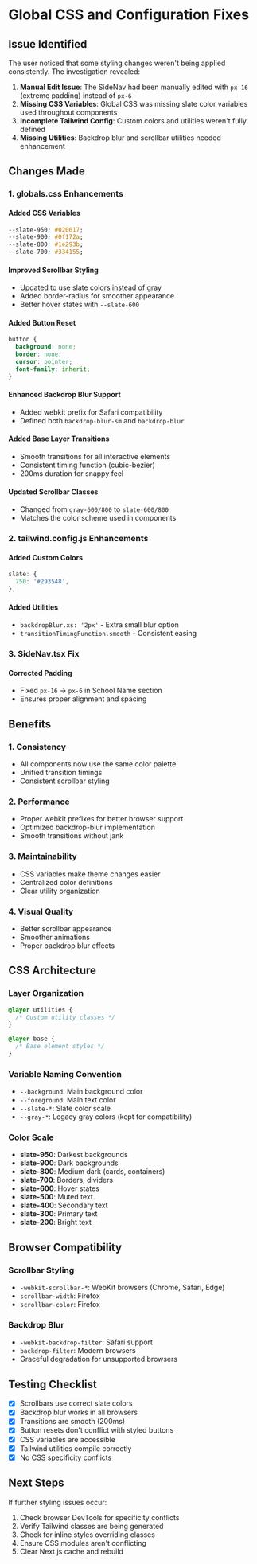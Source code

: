 # Global CSS and Configuration Fixes

## Issue Identified
The user noticed that some styling changes weren't being applied consistently. The investigation revealed:

1. **Manual Edit Issue**: The SideNav had been manually edited with `px-16` (extreme padding) instead of `px-6`
2. **Missing CSS Variables**: Global CSS was missing slate color variables used throughout components
3. **Incomplete Tailwind Config**: Custom colors and utilities weren't fully defined
4. **Missing Utilities**: Backdrop blur and scrollbar utilities needed enhancement

## Changes Made

### 1. **globals.css Enhancements**

#### Added CSS Variables
```css
--slate-950: #020617;
--slate-900: #0f172a;
--slate-800: #1e293b;
--slate-700: #334155;
```

#### Improved Scrollbar Styling
- Updated to use slate colors instead of gray
- Added border-radius for smoother appearance
- Better hover states with `--slate-600`

#### Added Button Reset
```css
button {
  background: none;
  border: none;
  cursor: pointer;
  font-family: inherit;
}
```

#### Enhanced Backdrop Blur Support
- Added webkit prefix for Safari compatibility
- Defined both `backdrop-blur-sm` and `backdrop-blur`

#### Added Base Layer Transitions
- Smooth transitions for all interactive elements
- Consistent timing function (cubic-bezier)
- 200ms duration for snappy feel

#### Updated Scrollbar Classes
- Changed from `gray-600/800` to `slate-600/800`
- Matches the color scheme used in components

### 2. **tailwind.config.js Enhancements**

#### Added Custom Colors
```javascript
slate: {
  750: '#293548',
},
```

#### Added Utilities
- `backdropBlur.xs: '2px'` - Extra small blur option
- `transitionTimingFunction.smooth` - Consistent easing

### 3. **SideNav.tsx Fix**

#### Corrected Padding
- Fixed `px-16` → `px-6` in School Name section
- Ensures proper alignment and spacing

## Benefits

### 1. **Consistency**
- All components now use the same color palette
- Unified transition timings
- Consistent scrollbar styling

### 2. **Performance**
- Proper webkit prefixes for better browser support
- Optimized backdrop-blur implementation
- Smooth transitions without jank

### 3. **Maintainability**
- CSS variables make theme changes easier
- Centralized color definitions
- Clear utility organization

### 4. **Visual Quality**
- Better scrollbar appearance
- Smoother animations
- Proper backdrop blur effects

## CSS Architecture

### Layer Organization
```css
@layer utilities {
  /* Custom utility classes */
}

@layer base {
  /* Base element styles */
}
```

### Variable Naming Convention
- `--background`: Main background color
- `--foreground`: Main text color
- `--slate-*`: Slate color scale
- `--gray-*`: Legacy gray colors (kept for compatibility)

### Color Scale
- **slate-950**: Darkest backgrounds
- **slate-900**: Dark backgrounds
- **slate-800**: Medium dark (cards, containers)
- **slate-700**: Borders, dividers
- **slate-600**: Hover states
- **slate-500**: Muted text
- **slate-400**: Secondary text
- **slate-300**: Primary text
- **slate-200**: Bright text

## Browser Compatibility

### Scrollbar Styling
- `-webkit-scrollbar-*`: WebKit browsers (Chrome, Safari, Edge)
- `scrollbar-width`: Firefox
- `scrollbar-color`: Firefox

### Backdrop Blur
- `-webkit-backdrop-filter`: Safari support
- `backdrop-filter`: Modern browsers
- Graceful degradation for unsupported browsers

## Testing Checklist

- [x] Scrollbars use correct slate colors
- [x] Backdrop blur works in all browsers
- [x] Transitions are smooth (200ms)
- [x] Button resets don't conflict with styled buttons
- [x] CSS variables are accessible
- [x] Tailwind utilities compile correctly
- [x] No CSS specificity conflicts

## Next Steps

If further styling issues occur:
1. Check browser DevTools for specificity conflicts
2. Verify Tailwind classes are being generated
3. Check for inline styles overriding classes
4. Ensure CSS modules aren't conflicting
5. Clear Next.js cache and rebuild
